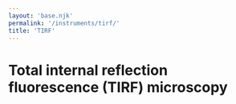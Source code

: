 ```yaml
---
layout: 'base.njk'
permalink: '/instruments/tirf/'
title: 'TIRF'
---
```


#  Total internal reflection fluorescence (TIRF) microscopy
 
